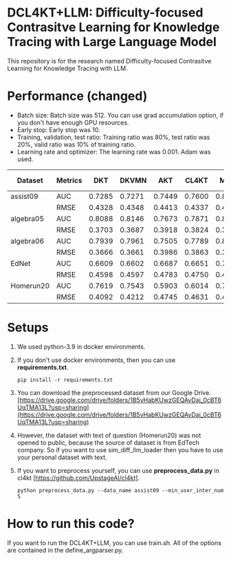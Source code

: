 # DCL4KT+LLM: Difficulty-focused Contrasitve Learning for Knowledge Tracing with Large Language Model

This repository is for the research named Difficulty-focused Contrasitve Learning for Knowledge Tracing with LLM.  


# Performance (changed)

- Batch size: Batch size was 512. You can use grad accumulation option, if you don't have enough GPU resources.
- Early stop: Early stop was 10.
- Training, validation, test ratio: Training ratio was 80%, test ratio was 20%, valid ratio was 10% of training ratio.
- Learning rate and optimizer: The learning rate was 0.001. Adam was used.


|Dataset | Metrics | DKT | DKVMN | AKT | CL4KT | MCB | DCL4KT | DCL4KT-A
| ---- | ---- | ---- | ---- | ---- | ---- | ---- | ---- | ---- |
|assist09 | AUC | 0.7285 | 0.7271 | 0.7449 | 0.7600 | 0.8059 | 0.8111 | 0.8153
| | RMSE | 0.4328 | 0.4348 | 0.4413 | 0.4337 | 0.4063  | 0.4068 | 0.4034
|algebra05 | AUC | 0.8088 | 0.8146 | 0.7673 | 0.7871 | 0.8201 | 0.8288 | 0.8295
| | RMSE | 0.3703 | 0.3687 | 0.3918 | 0.3824 | 0.3584  | 0.3657 | 0.3644
|algebra06 | AUC | 0.7939 | 0.7961 | 0.7505 | 0.7789 |  0.8064 | 0.8258 | 0.8278
| | RMSE | 0.3666 | 0.3661 | 0.3986 | 0.3863 | 0.3672  | 0.3657 | 0.3504
|EdNet | AUC | 0.6609 | 0.6602 | 0.6687 | 0.6651 | 0.7336 | 0.7392 | 0.7403
| | RMSE | 0.4598 | 0.4597 | 0.4783 | 0.4750 | 0.4516  | 0.4505 | 0.4500
|Homerun20 | AUC | 0.7619 | 0.7543 | 0.5903 | 0.6014 | 0.7659 | 0.7766 | 0.7808
| | RMSE | 0.4092 | 0.4212 | 0.4745 | 0.4631 | 0.4880  | 0.4042 | 0.4014


# Setups

1. We used python-3.9 in docker environments.
2. If you don't use docker environments, then you can use **requirements.txt**.

   ```
   pip install -r requirements.txt
   ```

3. You can download the preprocessed dataset from our Google Drive.
   [https://drive.google.com/drive/folders/1B5vHabKUwzGEQAyDaj_0cBT6UqTMA13L?usp=sharing](https://drive.google.com/drive/folders/1B5vHabKUwzGEQAyDaj_0cBT6UqTMA13L?usp=sharing)

4. However, the dataset with text of question (Homerun20) was not opened to public, because the source of dataset is from EdTech company. So if you want to use sim_diff_llm_loader then you have to use your personal dataset with text.

5. If you want to preprocess yourself, you can use **preprocess_data.py** in cl4kt [https://github.com/UpstageAI/cl4kt].

   ```
   python preprocess_data.py --data_name assist09 --min_user_inter_num 5
   ```

# How to run this code?

If you want to run the DCL4KT+LLM, you can use train.sh. All of the options are contained in the define_argparser.py.
